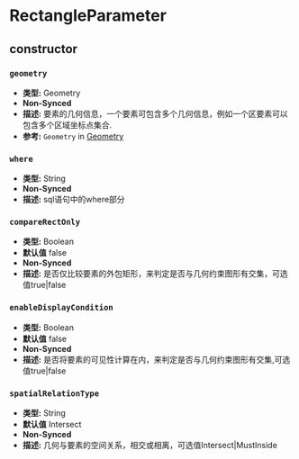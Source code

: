 # RectangleParameter

## constructor

### `geometry`

- **类型:** Geometry
- **Non-Synced**
- **描述:** 要素的几何信息，一个要素可包含多个几何信息，例如一个区要素可以包含多个区域坐标点集合.
- **参考:** `Geometry` in [Geometry](/zh/api/Util/geomtry/Geometry.md)

### `where`

- **类型:** String
- **Non-Synced**
- **描述:** sql语句中的where部分


### `compareRectOnly`

- **类型:** Boolean
- **默认值** false
- **Non-Synced**
- **描述:** 是否仅比较要素的外包矩形，来判定是否与几何约束图形有交集，可选值true|false

### `enableDisplayCondition`

- **类型:** Boolean
- **默认值** false
- **Non-Synced**
- **描述:** 是否将要素的可见性计算在内，来判定是否与几何约束图形有交集,可选值true|false

### `spatialRelationType`

- **类型:** String
- **默认值** Intersect
- **Non-Synced**
- **描述:** 几何与要素的空间关系，相交或相离，可选值Intersect|MustInside
